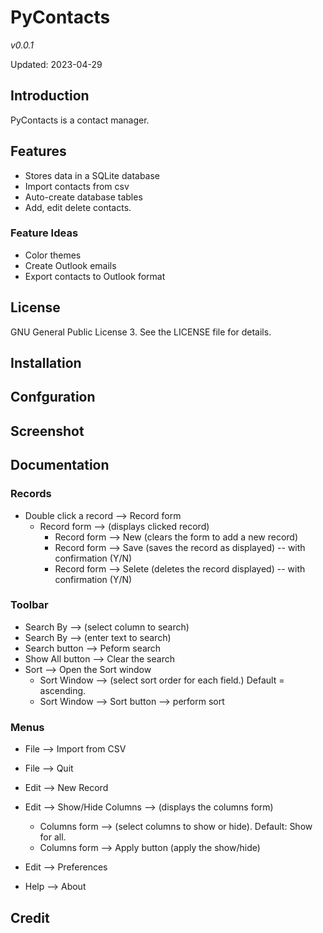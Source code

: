 # PyContacts
*v0.0.1*

Updated: 2023-04-29

## Introduction
PyContacts is a contact manager.

## Features
- Stores data in a SQLite database
- Import contacts from csv
- Auto-create database tables
- Add, edit delete contacts.

### Feature Ideas
- Color themes
- Create Outlook emails
- Export contacts to Outlook format

## License
GNU General Public License 3. See the LICENSE file for details.

## Installation

## Confguration

## Screenshot

## Documentation

### Records
- Double click a record --> Record form  
    - Record form --> (displays clicked record)  
        - Record form --> New (clears the form to add a new record)  
        - Record form --> Save (saves the record as displayed) -- with confirmation (Y/N)  
        - Record form --> Selete (deletes the record displayed) -- with confirmation (Y/N)  

### Toolbar
- Search By --> (select column to search)
- Search By --> (enter text to search)
- Search button --> Peform search
- Show All button --> Clear the search
- Sort --> Open the Sort window
    - Sort Window --> (select sort order for each field.) Default = ascending.
    - Sort Window --> Sort button --> perform sort

### Menus
- File --> Import from CSV
- File --> Quit

- Edit --> New Record
- Edit --> Show/Hide Columns --> (displays the columns form)
    - Columns form --> (select columns to show or hide). Default:  Show for all.
    - Columns form --> Apply button (apply the show/hide)

- Edit --> Preferences
- Help --> About

## Credit
